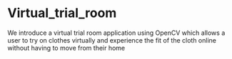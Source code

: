 # Virtual_trial_room
We introduce a virtual trial room application using OpenCV which allows a user to try on clothes virtually and experience the fit of the cloth online without having to move from their home
